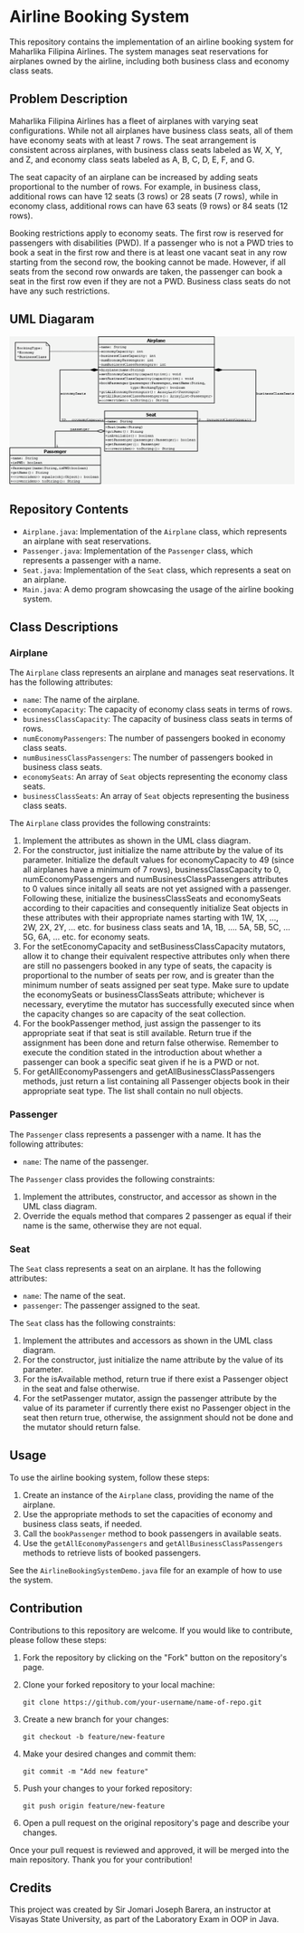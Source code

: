 # Airline Booking System

This repository contains the implementation of an airline booking system for Maharlika Filipina Airlines. The system manages seat reservations for airplanes owned by the airline, including both business class and economy class seats.

## Problem Description

Maharlika Filipina Airlines has a fleet of airplanes with varying seat configurations. While not all airplanes have business class seats, all of them have economy seats with at least 7 rows. The seat arrangement is consistent across airplanes, with business class seats labeled as W, X, Y, and Z, and economy class seats labeled as A, B, C, D, E, F, and G.

The seat capacity of an airplane can be increased by adding seats proportional to the number of rows. For example, in business class, additional rows can have 12 seats (3 rows) or 28 seats (7 rows), while in economy class, additional rows can have 63 seats (9 rows) or 84 seats (12 rows).

Booking restrictions apply to economy seats. The first row is reserved for passengers with disabilities (PWD). If a passenger who is not a PWD tries to book a seat in the first row and there is at least one vacant seat in any row starting from the second row, the booking cannot be made. However, if all seats from the second row onwards are taken, the passenger can book a seat in the first row even if they are not a PWD. Business class seats do not have any such restrictions.

## UML Diagaram

![Airline UML Diagram](AirlineProject.png)

## Repository Contents

- `Airplane.java`: Implementation of the `Airplane` class, which represents an airplane with seat reservations.
- `Passenger.java`: Implementation of the `Passenger` class, which represents a passenger with a name.
- `Seat.java`: Implementation of the `Seat` class, which represents a seat on an airplane.
- `Main.java`: A demo program showcasing the usage of the airline booking system.

## Class Descriptions

### Airplane

The `Airplane` class represents an airplane and manages seat reservations. It has the following attributes:

- `name`: The name of the airplane.
- `economyCapacity`: The capacity of economy class seats in terms of rows.
- `businessClassCapacity`: The capacity of business class seats in terms of rows.
- `numEconomyPassengers`: The number of passengers booked in economy class seats.
- `numBusinessClassPassengers`: The number of passengers booked in business class seats.
- `economySeats`: An array of `Seat` objects representing the economy class seats.
- `businessClassSeats`: An array of `Seat` objects representing the business class seats.

The `Airplane` class provides the following constraints:

1. Implement the attributes as shown in the UML class diagram.
2. For the constructor, just initialize the name attribute by the value of its parameter. Initialize the default values for economyCapacity to 49 (since all airplanes have a minimum of 7 rows), businessClassCapacity to 0, numEconomyPassengers and numBusinessClassPassengers attributes to 0 values since initally all seats are not yet assigned with a passenger. Following these, initialize the businessClassSeats and economySeats according to their capacities and consequently initialize Seat objects in these attributes with their appropriate names starting with 1W, 1X, ..., 2W, 2X, 2Y, ... etc. for business class seats and 1A, 1B, .... 5A, 5B, 5C, ... 5G, 6A, ... etc. for economy seats.
3. For the setEconomyCapacity and setBusinessClassCapacity mutators, allow it to change their equivalent respective attributes only when there are still no passengers booked in any type of seats, the capacity is proportional to the number of seats per row, and is greater than the minimum number of seats assigned per seat type. Make sure to update the economySeats or businessClassSeats attribute; whichever is necessary, everytime the mutator has successfully executed since when the capacity changes so are capacity of the seat collection.
4. For the bookPassenger method, just assign the passenger to its appropriate seat if that seat is still available. Return true if the assignment has been done and return false otherwise. Remember to execute the condition stated in the introduction about whether a passenger can book a specific seat given if he is a PWD or not.
5. For getAllEconomyPassengers and getAllBusinessClassPassengers methods, just return a list containing all Passenger objects book in their appropriate seat type. The list shall contain no null objects.

### Passenger

The `Passenger` class represents a passenger with a name. It has the following attributes:

- `name`: The name of the passenger.

The `Passenger` class provides the following constraints:

1. Implement the attributes, constructor, and accessor as shown in the UML class diagram.
2. Override the equals method that compares 2 passenger as equal if their name is the same, otherwise they are not equal.


### Seat

The `Seat` class represents a seat on an airplane. It has the following attributes:

- `name`: The name of the seat.
- `passenger`: The passenger assigned to the seat.

The `Seat` class has the following constraints:

1. Implement the attributes and accessors as shown in the UML class diagram.
2. For the constructor, just initialize the name attribute by the value of its parameter.
3. For the isAvailable method, return true if there exist a Passenger object in the seat and false otherwise.
4. For the setPassenger mutator, assign the passenger attribute by the value of its parameter if currently there exist no Passenger object in the seat then return true, otherwise, the assignment should not be done and the mutator should return false.


## Usage

To use the airline booking system, follow these steps:

1. Create an instance of the `Airplane` class, providing the name of the airplane.
2. Use the appropriate methods to set the capacities of economy and business class seats, if needed.
3. Call the `bookPassenger` method to book passengers in available seats.
4. Use the `getAllEconomyPassengers` and `getAllBusinessClassPassengers` methods to retrieve lists of booked passengers.

See the `AirlineBookingSystemDemo.java` file for an example of how to use the system.

## Contribution

Contributions to this repository are welcome. If you would like to contribute, please follow these steps:

1. Fork the repository by clicking on the "Fork" button on the repository's page.

2. Clone your forked repository to your local machine:

   ```
   git clone https://github.com/your-username/name-of-repo.git
   ```

3. Create a new branch for your changes:

   ```
   git checkout -b feature/new-feature
   ```

4. Make your desired changes and commit them:

   ```
   git commit -m "Add new feature"
   ```

5. Push your changes to your forked repository:

   ```
   git push origin feature/new-feature
   ```

6. Open a pull request on the original repository's page and describe your changes.

Once your pull request is reviewed and approved, it will be merged into the main repository. Thank you for your contribution!

## Credits

This project was created by Sir Jomari Joseph Barera, an instructor at Visayas State University, as part of the Laboratory Exam in OOP in Java.
